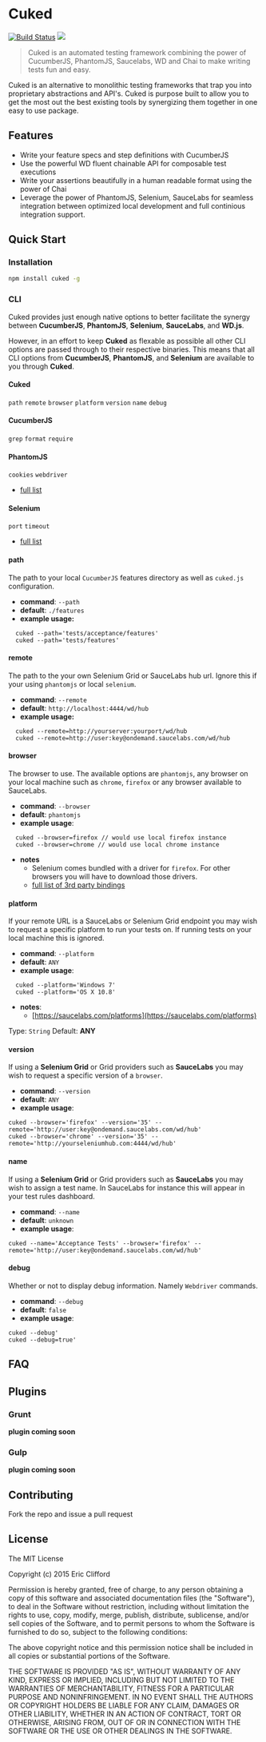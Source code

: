 # Cuked
[![Build Status](https://travis-ci.org/eclifford/cuked.svg?branch=master)](https://travis-ci.org/eclifford/cuked) ![](https://david-dm.org/eclifford/cuked.svg)

> Cuked is an automated testing framework combining the power of CucumberJS, PhantomJS, Saucelabs, WD and Chai to make writing tests
fun and easy.

Cuked is an alternative to monolithic testing frameworks that trap you into proprietary abstractions and API's. Cuked is purpose
built to allow you to get the most out the best existing tools by synergizing them together in one
easy to use package.

## Features

- Write your feature specs and step definitions with CucumberJS
- Use the powerful WD fluent chainable API for composable test executions
- Write your assertions beautifully in a human readable format using the power of Chai
- Leverage the power of PhantomJS, Selenium, SauceLabs for seamless integration between optimized local development
and full continious integration support.

## Quick Start

### Installation

```bash
npm install cuked -g
```
### CLI

Cuked provides just enough native options to better facilitate the synergy between **CucumberJS**,
**PhantomJS**, **Selenium**, **SauceLabs**, and **WD.js**.

However, in an effort to keep **Cuked** as flexable as possible all other CLI options are passed through
to their respective binaries. This means that all CLI options from **CucumberJS**, **PhantomJS**, and **Selenium** are
available to you through **Cuked**.

#### Cuked

`path` `remote` `browser` `platform` `version` `name` `debug`

#### CucumberJS
 `grep` `format` `require`

#### PhantomJS
`cookies` `webdriver`  

- [full list](http://phantomjs.org/api/command-line.html)

#### Selenium
`port` `timeout`
- [full list](https://code.google.com/p/selenium/wiki/Grid2)

#### path

The path to your local `CucumberJS` features directory as well as `cuked.js` configuration.

- **command**: `--path`
- **default**: `./features`
- **example usage:**
```
  cuked --path='tests/acceptance/features'
  cuked --path='tests/features'
```

#### remote

The path to the your own Selenium Grid or SauceLabs hub url. Ignore this if your using
`phantomjs` or local `selenium`.

- **command**: `--remote`
- **default**: `http://localhost:4444/wd/hub`
- **example usage:**
```
  cuked --remote=http://yourserver:yourport/wd/hub
  cuked --remote=http://user:key@ondemand.saucelabs.com/wd/hub
```

#### browser

The browser to use. The available options are `phantomjs`, any browser on your local
machine such as `chrome`, `firefox` or any browser available to SauceLabs.

- **command**: `--browser`
- **default**: `phantomjs`
- **example usage**:
```
  cuked --browser=firefox // would use local firefox instance
  cuked --browser=chrome // would use local chrome instance
```
- **notes**
  - Selenium comes bundled with a driver for `firefox`. For other browsers
  you will have to download those drivers.
  - [full list of 3rd party bindings](http://www.seleniumhq.org/download/)


#### platform

If your remote URL is a SauceLabs or Selenium Grid endpoint you may wish to request
a specific platform to run your tests on. If running tests on your local machine this
is ignored.

- **command**: `--platform`
- **default**: `ANY`
- **example usage**:
```
  cuked --platform='Windows 7'
  cuked --platform='OS X 10.8'
```
- **notes**:
  - [https://saucelabs.com/platforms](https://saucelabs.com/platforms)

Type: `String` Default: **ANY**

#### version

If using a **Selenium Grid** or Grid providers such as **SauceLabs** you may wish to
request a specific version of a `browser`.

- **command**: `--version`
- **default**: `ANY`
- **example usage**:
```
cuked --browser='firefox' --version='35' --remote='http://user:key@ondemand.saucelabs.com/wd/hub'
cuked --browser='chrome' --version='35' --remote='http://yourseleniumhub.com:4444/wd/hub'
```

#### name
If using a **Selenium Grid** or Grid providers such as **SauceLabs** you may wish to assign
a test name. In SauceLabs for instance this will appear in your test rules dashboard.

- **command**: `--name`
- **default**: `unknown`
- **example usage**:
```
cuked --name='Acceptance Tests' --browser='firefox' --remote='http://user:key@ondemand.saucelabs.com/wd/hub'
```

#### debug
Whether or not to display debug information. Namely `Webdriver` commands.

- **command**: `--debug`
- **default**: `false`
- **example usage**:
```
cuked --debug'
cuked --debug=true'
```

## FAQ

## Plugins

### Grunt

**plugin coming soon**

### Gulp

**plugin coming soon**

## Contributing

Fork the repo and issue a pull request

## License

The MIT License

Copyright (c) 2015 Eric Clifford

Permission is hereby granted, free of charge, to any person obtaining a copy
of this software and associated documentation files (the "Software"), to deal
in the Software without restriction, including without limitation the rights
to use, copy, modify, merge, publish, distribute, sublicense, and/or sell
copies of the Software, and to permit persons to whom the Software is
furnished to do so, subject to the following conditions:

The above copyright notice and this permission notice shall be included in
all copies or substantial portions of the Software.

THE SOFTWARE IS PROVIDED "AS IS", WITHOUT WARRANTY OF ANY KIND, EXPRESS OR
IMPLIED, INCLUDING BUT NOT LIMITED TO THE WARRANTIES OF MERCHANTABILITY,
FITNESS FOR A PARTICULAR PURPOSE AND NONINFRINGEMENT. IN NO EVENT SHALL THE
AUTHORS OR COPYRIGHT HOLDERS BE LIABLE FOR ANY CLAIM, DAMAGES OR OTHER
LIABILITY, WHETHER IN AN ACTION OF CONTRACT, TORT OR OTHERWISE, ARISING FROM,
OUT OF OR IN CONNECTION WITH THE SOFTWARE OR THE USE OR OTHER DEALINGS IN
THE SOFTWARE.
